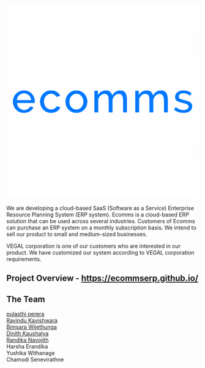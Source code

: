 <img src="https://github.com/Ecommserp/ecomms/blob/master/src/assets/cyan.png" width="1000">

We are developing a cloud-based SaaS (Software as a Service) Enterprise Resource Planning System (ERP system). Ecomms is a cloud-based ERP solution that can be used across several industries. Customers of Ecomms can purchase an ERP system on a monthly subscription basis. We intend to sell our product to small and medium-sized businesses.

VEGAL corporation is one of our customers who are interested in our product. We have customized our system according to VEGAL corporation requirements.

## Project Overview - https://ecommserp.github.io/

## The Team

[pulasthi perera](https://www.linkedin.com/in/pulasthiperera) <br>
[Ravindu Kavishwara](https://ravindukavishwara.com/) <br>
[Bimsara Wijethunga](https://bimsarawijethunga.github.io/) <br>
[Dinith Kaushalya](https://www.linkedin.com/in/dinith-k-7b24321a1) <br>
[Randika Navojith](https://www.linkedin.com/in/randika-navojith-4437b01a5) <br>
Harsha Erandika <br>
Yushika Withanage <br>
Chamodi Senevirathne  <br>
